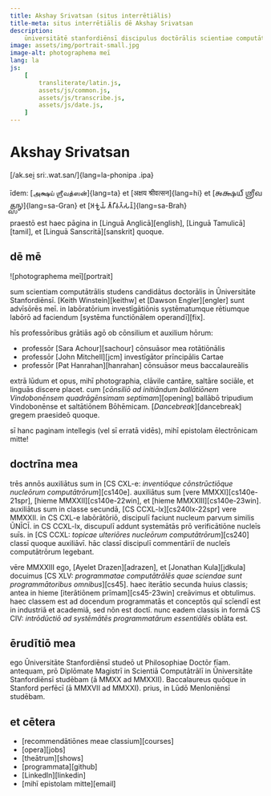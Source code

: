 ```yaml
---
title: Akshay Srivatsan (situs interrētiālis)
title-meta: situs interrētiālis dē Akshay Srivatsan
description:
    ūniversitātē stanfordiēnsī discipulus doctōrālis scientiae computātrālis.
image: assets/img/portrait-small.jpg
image-alt: photographema meī
lang: la
js:
    [
        transliterate/latin.js,
        assets/js/common.js,
        assets/js/transcribe.js,
        assets/js/date.js,
    ]
---
```


# Akshay Srivatsan

[/ak.sei̯ sriː.wat.san/]{lang=la-phonipa .ipa}

īdem: [அக்ஷய் ஶ்ரீவத்ஸன்]{lang=ta} et [अक्षय श्रीवत्सन]{lang=hi} et [𑌅𑌕𑍍𑌷𑌯𑍍
𑌶𑍍𑌰𑍀𑌵𑌤𑍍𑌸𑌨𑍍]{lang=sa-Gran} et [𑀅𑀓𑁆𑀱𑀬𑁆 𑀰𑁆𑀭𑀻𑀯𑀢𑁆𑀲𑀦𑁆]{lang=sa-Brah}

praestō est haec pāgina in [Linguā Anglicā][english], [Linguā Tamulicā][tamil],
et [Linguā Sanscritā][sanskrit] quoque.

<span id="date"></span>

<div id="font" style="display:none">
<label for="change_font">**speciēm litterārum ēligē:**</label>
<select name="change_font" id="change_font">
<!-- filled from JS -->
</select>
</div>

## dē mē

![photographema meī][portrait]

sum scientiam computātrālis studens candidātus doctorālis in
Ūniversitāte Stanfordiēnsī. [Keith Winstein][keithw] et [Dawson
Engler][engler] sunt advīsōrēs meī. in labōratōrium investīgātiōnis
systēmatumque rētiumque labōrō ad faciendum [systēma functiōnālem
operandī][fix].

hīs professōribus grātiās agō ob cōnsilium et auxilium hōrum:

-   professōr [Sara Achour][sachour] cōnsuāsor mea rotātiōnālis
-   professōr [John Mitchell][jcm] investīgātor prīncipālis Cartae
-   professōr [Pat Hanrahan][hanrahan] cōnsuāsor meus baccalaureālis

extrā lūdum et opus, mihī photographia, clāvile cantāre, saltāre
sociāle, et linguās discere placet. cum [_cōnsiliō ad initiāndum
ballātiōnem Vindobonēnsem quadrāgēnsimam septimam_][opening] ballābō
tripudium Vindobonēnse et saltātiōnem Bōhēmicam.
[_Dancebreak_][dancebreak] gregem praesideō quoque.

sī hanc paginam intellegis (vel sī erratā vidēs), mihī epistolam
ēlectrōnicam mitte!

## doctrīna mea

trēs annōs auxiliātus sum in [CS CXL-e: _inventiōque cōnstrūctiōque
nucleōrum computātrōrum_][cs140e]. auxiliātus sum [vere
MMXXI][cs140e-21spr], [hieme MMXXII][cs140e-22win], et [hieme
MMXXIII][cs140e-23win]. auxiliātus sum in classe secundā, [CS
CCXL-lx][cs240lx-22spr] vere MMXXII. in CS CXL-e labōrātōriō,
discipulī faciunt nucleum parvum similis ŪNĪCĪ. in CS CCXL-lx,
discupulī addunt systemātās prō verificātiōne nucleīs suīs.  in [CS
CCXL: _topicae ulteriōres nucleōrum computātrōrum_][cs240] classī
quoque auxiliāvī. hāc classī discipulī commentāriī de nucleīs
computātrōrum legebant.

vēre MMXXIII ego, [Ayelet Drazen][adrazen], et [Jonathan Kula][jdkula]
docuimus [CS XLV: _programmatae computātrālēs quae sciendae sunt
programmātoribus omnibus_][cs45]. haec iterātio secunda huius classis;
antea in hieme [iterātiōnem prīmam][cs45-23win] creāvimus et
obtulimus. haec classem est ad docendum programmatās et conceptōs quī
scīendī est in industriā et academiā, sed nōn est doctī. nunc eadem
classis in formā CS CIV: _intrōdūctiō ad systēmātēs programmatārum
essentiālēs_ oblāta est.

## ērudītiō mea

ego Ūniversitāte Stanfordiēnsī studeō ut Philosophiae Doctōr
fīam. antequam, prō Diplōmate Magistrī in Scientiā Computātrālī in
Ūniversitāte Stanfordiēnsī studēbam (ā MMXX ad MMXXII). Baccalaureus
quōque in Stanford perfēcī (ā MMXVII ad MMXXI). prius, in Lūdō
Menloniēnsī studēbam.

## et cētera

-   [recommendātiōnes meae classium][courses]
-   [opera][jobs]
-   [theātrum][shows]
-   [programmata][github]
-   [LinkedIn][linkedin]
-   [mihī epistolam mitte][email]

<script>

date.innerHTML = `hodie est: ${hodie()} (${hodieBreve()})`;

setup(
    document.getElementById("font"),
    document.getElementById("change_font"),
    [
        ["litterae quadrātae", "", "la", null],
        ["litterae unciālēs", "unciali", "la-Latg", mapping.to_ascii],
        ["litterae italicae", "italica", "la-Ital", mapping.to_italics],
        ["litterae tamulicae", "tamulica", "ta", mapping.to_tamil],
        ["litterae granthae", "grantha", "ta", mapping.to_grantha],
        ["litterae brāhmēs", "brahmi", "ta", mapping.to_brahmi],
    ]
);
</script>
